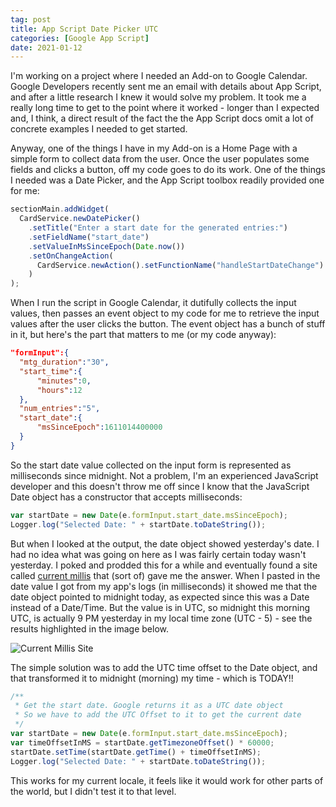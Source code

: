 ```yaml
---
tag: post
title: App Script Date Picker UTC
categories: [Google App Script]
date: 2021-01-12
---
```


I'm working on a project where I needed an Add-on to Google Calendar. Google Developers recently sent me an email with details about App Script, and after a little research I knew it would solve my problem. It took me a really long time to get to the point where it worked - longer than I expected and, I think, a direct result of the fact the the App Script docs omit a lot of concrete examples I needed to get started.

Anyway, one of the things I have in my Add-on is a Home Page with a simple form to collect data from the user. Once the user populates some fields and clicks a button, off my code goes to do its work. One of the things I needed was a Date Picker, and the App Script toolbox readily provided one for me:

```javascript
sectionMain.addWidget(
  CardService.newDatePicker()
    .setTitle("Enter a start date for the generated entries:")
    .setFieldName("start_date")
    .setValueInMsSinceEpoch(Date.now())
    .setOnChangeAction(
      CardService.newAction().setFunctionName("handleStartDateChange")
    )
);
```

When I run the script in Google Calendar, it dutifully collects the input values, then passes an event object to my code for me to retrieve the input values after the user clicks the button. The event object has a bunch of stuff in it, but here's the part that matters to me (or my code anyway):

```json
"formInput":{
  "mtg_duration":"30",
  "start_time":{
      "minutes":0,
      "hours":12
  },
  "num_entries":"5",
  "start_date":{
      "msSinceEpoch":1611014400000
  }
}
```

So the start date value collected on the input form is represented as milliseconds since midnight. Not a problem, I'm an experienced JavaScript developer and this doesn't throw me off since I know that the JavaScript Date object has a constructor that accepts milliseconds:

```javascript
var startDate = new Date(e.formInput.start_date.msSinceEpoch);
Logger.log("Selected Date: " + startDate.toDateString());
```

But when I looked at the output, the date object showed yesterday's date. I had no idea what was going on here as I was fairly certain today wasn't yesterday. I poked and prodded this for a while and eventually found a site called [current millis](https://currentmillis.com/) that (sort of) gave me the answer. When I pasted in the date value I got from my app's logs (in milliseconds) it showed me that the date object pointed to midnight today, as expected since this was a Date instead of a Date/Time. But the value is in UTC, so midnight this morning UTC, is actually 9 PM yesterday in my local time zone (UTC - 5) - see the results highlighted in the image below.

![Current Millis Site](assets/current-millis.png)

The simple solution was to add the UTC time offset to the Date object, and that transformed it to midnight (morning) my time - which is TODAY!!

```javascript
/**
 * Get the start date. Google returns it as a UTC date object
 * So we have to add the UTC Offset to it to get the current date
 */
var startDate = new Date(e.formInput.start_date.msSinceEpoch);
var timeOffsetInMS = startDate.getTimezoneOffset() * 60000;
startDate.setTime(startDate.getTime() + timeOffsetInMS);
Logger.log("Selected Date: " + startDate.toDateString());
```

This works for my current locale, it feels like it would work for other parts of the world, but I didn't test it to that level.
